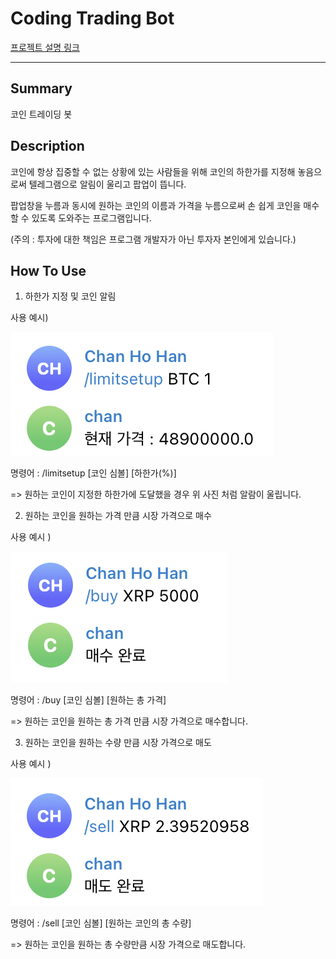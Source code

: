 # Coding Trading Bot

[프로젝트 설명 링크](https://www.notion.so/632308649c88426f86483baa76538e3a)

---

## Summary

코인 트레이딩 봇

## Description

코인에 항상 집중할 수 없는 상황에 있는 사람들을 위해 코인의 하한가를 지정해 놓음으로써 텔레그램으로 알림이 울리고 팝업이 뜹니다.

팝업창을 누름과 동시에 원하는 코인의 이름과 가격을 누름으로써 손 쉽게 코인을 매수할 수 있도록 도와주는 프로그램입니다. 

(주의 : 투자에 대한 책임은 프로그램 개발자가 아닌 투자자 본인에게 있습니다.)

## How To Use


1. 하한가 지정 및 코인 알림

사용 예시)

![ex_screenshot](./images/limitsetup.jpg)

명령어 : /limitsetup [코인 심볼] [하한가(%)]

=> 원하는 코인이 지정한 하한가에 도달했을 경우 위 사진 처럼 알람이 울립니다.

2. 원하는 코인을 원하는 가격 만큼 시장 가격으로 매수

사용 예시 )

![ex_screenshot](./images/buy.jpg)

명령어 : /buy [코인 심볼] [원하는 총 가격]

=> 원하는 코인을 원하는 총 가격 만큼 시장 가격으로 매수합니다.

3. 원하는 코인을 원하는 수량 만큼 시장 가격으로 매도

사용 예시 )

![ex_screenshot](./images/sell.jpg)

명령어 : /sell [코인 심볼] [원하는 코인의 총 수량]

=> 원하는 코인을 원하는 총 수량만큼 시장 가격으로 매도합니다.
